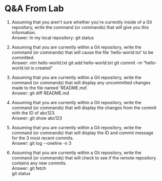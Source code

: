 # Q&A From Lab

1.	Assuming that you aren't sure whether you're currently inside of a Git repository, write the command (or commands) that will give you this information.  
Answer: In my local repository: git status

2.	Assuming that you are currently within a Git repository, write the command (or commands) that will cause the file 'hello-world.txt' to be committed.  
Answer: vim hello-world.txt
	git add hello-world.txt 
git commit -m “hello-world.txt is created”

3.	Assuming that you are currently within a Git repository, write the command (or commands) that will display any uncommitted changes made to the file named 'README.md'.  
Answer:  git diff README.md

4.	Assuming that you are currently within a Git repository, write the command (or commands) that will display the changes from the commit with the ID of abc123.  
Answer: git show abc123

5.	Assuming that you are currently within a Git repository, write the command (or commands) that will display the ID and commit message for the 3 most recent commits.  
Answer: git log --oneline -n 3

6.	Assuming that you are currently within a Git repository, write the command (or commands) that will check to see if the remote repository contains any new commits.  
Answer: git fetch  
	  git status  


